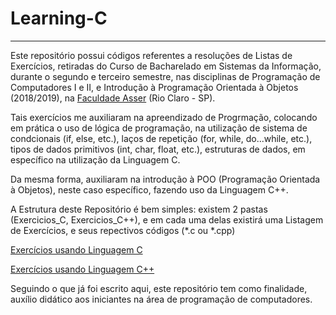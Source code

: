 # Learning-C

------

Este repositório possui códigos referentes a resoluções de Listas de Exercícios, retiradas do Curso de Bacharelado em Sistemas da Informação, durante o segundo e terceiro semestre, nas disciplinas de Programação de Computadores I e II, e Introdução à Programação Orientada à Objetos (2018/2019), na [Faculdade Asser](http://www.asser.edu.br/rioclaro/graduacao/sistemas/) (Rio Claro - SP).

Tais exercícios me auxiliaram na apreendizado de Progrmação, colocando em prática o uso de lógica de programação, na utilização de sistema de condcionais (if, else, etc.), laços de repetição (for, while, do...while, etc.), tipos de dados primitivos (int, char, float, etc.), estruturas de dados, em específico na utilização da Linguagem C.

Da mesma forma, auxiliaram na introdução à POO (Programação Orientada à Objetos), neste caso específico, fazendo uso da Linguagem C++.

A Estrutura deste Repositório é bem simples: existem 2 pastas (Exercicios_C, Exercicios_C++), e em cada uma delas existirá uma Listagem de Exercícios, e seus repectivos códigos (*.c ou *.cpp)

[Exercícios usando Linguagem C](/home/gismar/Workspace/C_C++/Learning-C/Exercicios_C)

[Exercícios usando Linguagem C++](/home/gismar/Workspace/C_C++/Learning-C/Exercicios_C++)

Seguindo o que já foi escrito aqui, este repositório tem como finalidade, auxílio didático aos iniciantes na área de programação de computadores.